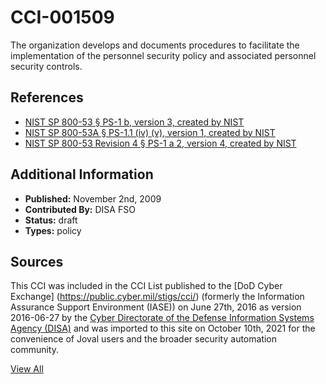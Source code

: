 # CCI-001509

The organization develops and documents procedures to facilitate the implementation of the personnel security policy and associated personnel security controls.

## References ##

* [NIST SP 800-53 § PS-1 b, version 3, created by NIST](http://csrc.nist.gov/publications/PubsSPs.html)
* [NIST SP 800-53A § PS-1.1 (iv) (v), version 1, created by NIST](http://csrc.nist.gov/publications/PubsSPs.html)
* [NIST SP 800-53 Revision 4 § PS-1 a 2, version 4, created by NIST](http://csrc.nist.gov/publications/PubsSPs.html)


## Additional Information ##

* **Published:** November 2nd, 2009
* **Contributed By:** DISA FSO
* **Status:** draft
* **Types:** policy

## Sources ##

This CCI was included in the CCI List published to the [DoD Cyber Exchange]
(https://public.cyber.mil/stigs/cci/) (formerly the Information Assurance Support Environment
(IASE)) on June 27th, 2016 as version 2016-06-27 by the [Cyber Directorate of the Defense 
Information Systems Agency (DISA)](https://public.cyber.mil/about-cyber/) and was imported to 
this site on October 10th, 2021 for the convenience of Joval users and the broader security automation community.

[View All](../README.md)
